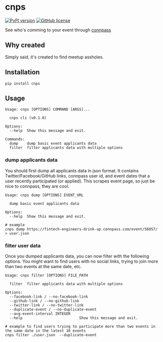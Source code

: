 # cnps

[![PyPI version](https://img.shields.io/pypi/v/cnps.svg)](https://pypi.python.org/pypi/cnps)
[![GitHub license](https://img.shields.io/badge/license-MIT-blue.svg)](https://raw.githubusercontent.com/achiku/cnps/master/LICENSE)

See who's comming to your event through [connpass](https://connpass.com/)

## Why created

Simply said, it's created to find meetup assholes.

## Installation

```
pip install cnps
```

## Usage

```
Usage: cnps [OPTIONS] COMMAND [ARGS]...

  cnps cli (v0.1.0)

Options:
  --help  Show this message and exit.

Commands:
  dump    dump basic event applicants data
  filter  filter applicants data with multiple options
```

### dump applicants data

You should first dump all applicants data in json format. It contains Twitter/Facebook/GitHub links, connpass user id, and event dates that a user recently participated (or applied). This scrapes event page, so just be nice to connpass, they are cool.

```
Usage: cnps dump [OPTIONS] EVENT_URL

  dump basic event applicants data

Options:
  --help  Show this message and exit.
```


```console
# example
cnps dump https://fintech-engineers-drink-up.connpass.com/event/56057/ > user.json
```


### filter user data

Once you dumped applicants data, you can now filter with the following options. You might want to find users with no social links, trying to join more than two events at the same date, etc.

```
Usage: cnps filter [OPTIONS] FILE_PATH

  filter  filter applicants data with multiple options

Options:
  --facebook-link / --no-facebook-link
  --github-link / --no-github-link
  --twitter-link / --no-twitter-link
  --duplicate-event / --no-duplicate-event
  --avg-event-interval INTEGER
  --help                          Show this message and exit.
```

```console
# example to find users trying to participate more than two events in the same date in the latest 10 events
cnps filter ./user.json  --duplicate-event
```
